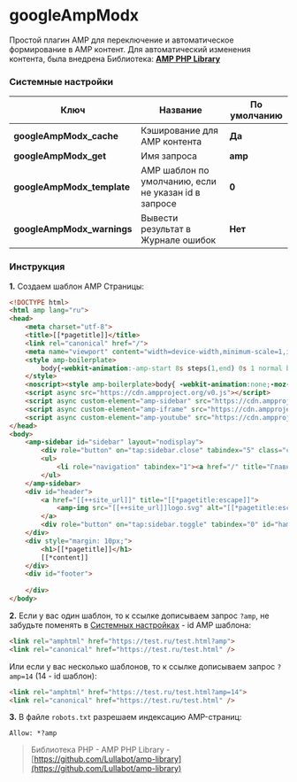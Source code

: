 # googleAmpModx

Простой плагин AMP для переключение и автоматическое формирование в AMP контент. Для автоматический изменения контента, была внедрена Библиотека: **[AMP PHP Library](https://github.com/Lullabot/amp-library)**

### Системные настройки
Ключ| Название|По умолчанию
-|-|-
**googleAmpModx_cache**    | Кэширование для AMP контента|**Да**
**googleAmpModx_get** 	   | Имя запроса|**amp**
**googleAmpModx_template** | AMP шаблон по умолчанию, если не указан id в запросе|**0**
**googleAmpModx_warnings** | Вывести результат в Журнале ошибок|**Нет**

### Инструкция
**1.** Создаем шаблон AMP Страницы:
```html
<!DOCTYPE html>
<html amp lang="ru">
<head>
    <meta charset="utf-8">
    <title>[[*pagetitle]]</title>
	<link rel="canonical" href="/">
	<meta name="viewport" content="width=device-width,minimum-scale=1,initial-scale=1">
	<style amp-boilerplate> 
		body{-webkit-animation:-amp-start 8s steps(1,end) 0s 1 normal both;-moz-animation:-amp-start 8s steps(1,end) 0s 1 normal both;-ms-animation:-amp-start 8s steps(1,end) 0s 1 normal both;animation:-amp-start 8s steps(1,end) 0s 1 normal both}@-webkit-keyframes -amp-start{from{ visibility:hidden}to{ visibility:visible}}@-moz-keyframes -amp-start{ from{ visibility:hidden}to{ visibility:visible}}@-ms-keyframes -amp-start{from{ visibility:hidden}to{ visibility:visible}}@-o-keyframes -amp-start{ from{ visibility:hidden}to{ visibility:visible}}@keyframes -amp-start{ from{visibility:hidden}to{visibility:visible}}
	</style>
	<noscript><style amp-boilerplate>body{ -webkit-animation:none;-moz-animation:none;-ms-animation:none;animation:none}</style></noscript>
	<script async src="https://cdn.ampproject.org/v0.js"></script>
    <script async custom-element="amp-sidebar" src="https://cdn.ampproject.org/v0/amp-sidebar-0.1.js"></script>
    <script async custom-element="amp-iframe" src="https://cdn.ampproject.org/v0/amp-iframe-0.1.js"></script>
    <script async custom-element="amp-youtube" src="https://cdn.ampproject.org/v0/amp-youtube-0.1.js"></script>
</head>
<body>
	<amp-sidebar id="sidebar" layout="nodisplay">
		<div role="button" on="tap:sidebar.close" tabindex="5" class="close">×</div>
		<ul>
			<li role="navigation" tabindex="1"><a href="/" title="Главная страница">Главная страница</a></li>
		</ul>
	</amp-sidebar>	
	<div id="header">
		<a href="[[++site_url]]" title="[[*pagetitle:escape]]">
			<amp-img src="[[++site_url]]logo.svg" alt="[[*pagetitle:escape]]" width="200" height="40" style="float:right"></amp-img>
		</a>
		<div role="button" on="tap:sidebar.toggle" tabindex="0" id="ham">☰</div>
	</div>
	<div style="margin: 10px;">
		<h1>[[*pagetitle]]</h1>
		[[*content]]
	</div>
	<div id="footer">
		
	</div>
</body>
```
**2.** Если у вас один шаблон, то к ссылке дописываем запрос `?amp`, не забудьте поменять в <u>Системных настройках</u> - id AMP шаблона:<br>
```html
<link rel="amphtml" href="https://test.ru/test.html?amp">
<link rel="canonical" href="https://test.ru/test.html" />
```

Или если у вас несколько шаблонов, то к ссылке дописываем запрос `?amp=14` (14 - id шаблон):
```html
<link rel="amphtml" href="https://test.ru/test.html?amp=14">
<link rel="canonical" href="https://test.ru/test.html" />
```

**3.** В файле `robots.txt` разрешаем индексацию AMP-страниц:
```robots
Allow: *?amp
```


> Библиотека PHP - AMP PHP Library - [https://github.com/Lullabot/amp-library](https://github.com/Lullabot/amp-library)
